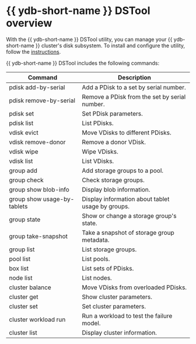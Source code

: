 # {{ ydb-short-name }} DSTool overview

With the {{ ydb-short-name }} DSTool utility, you can manage your {{ ydb-short-name }} cluster's disk subsystem. To install and configure the utility, follow the [instructions](ydb-dstool-setup.md).

{{ ydb-short-name }} DSTool includes the following commands:

| Command | Description |
--- | ---
| pdisk add-by-serial | Add a PDisk to a set by serial number. |
| pdisk remove-by-serial | Remove a PDisk from the set by serial number. |
| pdisk set | Set PDisk parameters. |
| pdisk list | List PDisks. |
| vdisk evict | Move VDisks to different PDisks. |
| vdisk remove-donor | Remove a donor VDisk. |
| vdisk wipe | Wipe VDisks. |
| vdisk list | List VDisks. |
| group add | Add storage groups to a pool. |
| group check | Check storage groups. |
| group show blob-info | Display blob information. |
| group show usage-by-tablets | Display information about tablet usage by groups. |
| group state | Show or change a storage group's state. |
| group take-snapshot | Take a snapshot of storage group metadata. |
| group list | List storage groups. |
| pool list | List pools. |
| box list | List sets of PDisks. |
| node list | List nodes. |
| cluster balance | Move VDisks from overloaded PDisks. |
| cluster get | Show cluster parameters. |
| cluster set | Set cluster parameters. |
| cluster workload run | Run a workload to test the failure model. |
| cluster list | Display cluster information. |
